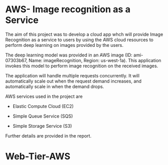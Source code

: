 # AWS- Image recognition as a Service
 The aim of this project was to develop a cloud app whch will provide Image Recognition as a service to users by using the AWS cloud resources to perform deep learning on images provided by the users.
 
The deep learning model was provided in an AWS image (ID: ami-07303b67, Name: imageRecognition, Region: us-west-1a). This application invokes this model to perform image recognition on the received images.

The application will handle multiple requests concurrently. It will automatically scale out when the request demand increases, and automatically scale in when the demand drops.

AWS services used in the project are

* Elastic Compute Cloud (EC2)

* Simple Queue Service (SQS)

* Simple Storage Service (S3)

Further details are provided in the report.

# Web-Tier-AWS
